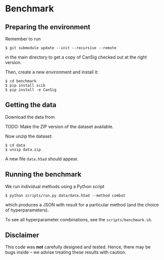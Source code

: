 # Benchmark


## Preparing the environment

Remember to run

```
$ git submodule update --init --recursive --remote
```
in the main directory to get a copy of CanSig checked out at the right version.

Then, create a new environment and install it:
```
$ cd benchmark
$ pip install scib
$ pip install -e CanSig
```

## Getting the data

Download the data from

TODO: Make the ZIP version of the dataset available.

Now unzip the dataset:
```
$ cd data
$ unzip data.zip
```
A new file `data.h5ad` should appear.

## Running the benchmark

We run individual methods using a Python script

```
$ python scripts/run.py data/data.h5ad --method combat
```
which produces a JSON with result for a particular method (and the choice of hyperparameters).

To see all hyperparameter combinations, see the `scripts/benchmark.sh`.

## Disclaimer

This code was **not** carefully designed and tested. Hence, there may be bugs inside – we advise treating these results with caution.

